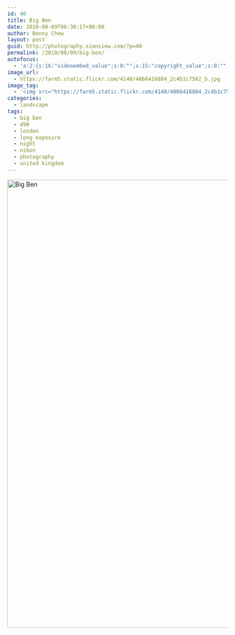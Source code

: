 ```yaml
---
id: 40
title: Big Ben
date: 2010-08-09T06:38:17+00:00
author: Benny Chew
layout: post
guid: http://photography.siansiew.com/?p=40
permalink: /2010/08/09/big-ben/
autofocus:
  - 'a:2:{s:16:"videoembed_value";s:0:"";s:15:"copyright_value";s:0:"";}'
image_url:
  - https://farm5.static.flickr.com/4140/4866416884_2c4b1c7582_b.jpg
image_tag:
  - '<img src="https://farm5.static.flickr.com/4140/4866416884_2c4b1c7582_b.jpg" />'
categories:
  - landscape
tags:
  - big ben
  - d90
  - london
  - long exposure
  - night
  - nikon
  - photography
  - united kingdom
---
```

<a href="https://farm5.static.flickr.com/4140/4866416884_2c4b1c7582_b.jpg" title="Big Ben by siansiew, on Flickr" rel="lightbox[40]"><img src="https://farm5.static.flickr.com/4140/4866416884_2c4b1c7582_b.jpg" width="680" height="1024" alt="Big Ben" /></a>
